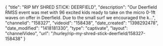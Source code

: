 {
    "title": "RIP MY SHRED STICK: DEERFIELD",
    "description": "Our Deerfield RMSS event was met with 96 excited kids ready to take on the micro 0-1ft waves on offer in Deerfield. Due to the small surf we encouraged the k...",
    "channelid": "158327",
    "videoid": "158438",
    "date_created": "1398292478",
    "date_modified": "1418181330",
    "type": "captivate",
    "layout": "channelVideo",
    "url": "\/hurley\/rip-my-shred-stick-deerfield\/158327-158438"
}